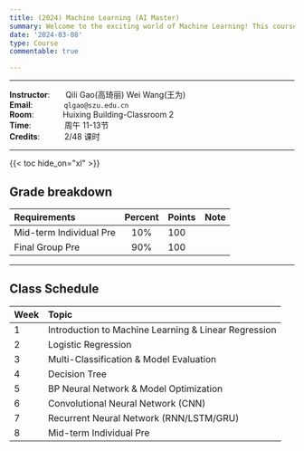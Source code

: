 ```yaml
---
title: (2024) Machine Learning (AI Master)
summary: Welcome to the exciting world of Machine Learning! This course is designed to be your gateway into understanding one of the most transformative technologies of the 21st century. 
date: '2024-03-08'
type: Course
commentable: true

---
```

-----
**Instructor**:       Qili Gao(高琦丽)  Wei Wang(王为)               <br>
**Email**:              `qlgao@szu.edu.cn`                 <br>
**Room**:             Huixing Building-Classroom 2<br>
**Time**:               周午 11-13节      <br>
**Credits**:           2/48 课时

-----
{{< toc hide_on="xl" >}}

## Grade breakdown

|  Requirements              | Percent      | Points                       | Note                                       |
|:---------------------------|:------------:|:-----------------------------|:---------|
| Mid-term Individual Pre | 10%          |   100                       |                                            |
|Final Group Pre| 90%              |     100                     |                                           

-----
## Class Schedule

|Week | Topic                                                                                 |                                                                                                                                                
|:--------------- |:-------------------------|
|  1   |Introduction to Machine Learning & Linear Regression | 
|  2   |Logistic Regression              |
|  3  |Multi-Classification & Model Evaluation   |
| 4 |Decision Tree|
| 5 |BP Neural Network & Model Optimization|
| 6 |Convolutional Neural Network (CNN)|
| 7 |Recurrent Neural Network (RNN/LSTM/GRU)|   
| 8 |Mid-term Individual Pre|   

